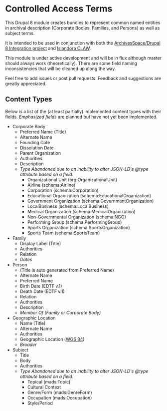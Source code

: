 # Controlled Access Terms

This Drupal 8 module creates bundles to represent common named entities
in archival description (Corporate Bodies, Families, and Persons) as well as
subject terms.

It is intended to be used in conjunction with both the [ArchivesSpace/Drupal 8
Integration project](https://github.com/jasloe/archivesspace-drupal) and
[Islandora CLAW](https://github.com/Islandora-CLAW/CLAW).

This module is under active development and will be in flux although master
should always work (theoretically). There are some field naming inconsistencies
that will be cleaned up along the way.

Feel free to add issues or post pull requests. Feedback and suggestions are
greatly appreciated.

## Content Types

Below is a list of the (at least partially) implemented content types with
their fields. *Emphasized fields* are planned but have not yet been implemented.

- Corporate Body
  - Preferred Name (Title)
  - Alternate Name
  - Founding Date
  - Dissolution Date
  - Parent Organization
  - Authorities
  - Description
  - *Type* *Abandoned due to an inability to alter JSON-LD's @type attribute based on a field.*
    - Organizational Unit (org:OrganizationalUnit)
    - Airline (schema:Airline)
    - Corporation (schema:Corporation)
    - Educational Organization (schema:EducationalOrganization)
    - Government Organization (schema:GovernmentOrganization)
    - LocalBusiness (schema:LocalBusiness)
    - Medical Organization (schema:MedicalOrganization)
    - Non-Governmental Organization (schema:NGO)
    - Performing Group (schema:PerformingGroup)
    - Sports Organization (schema:SportsOrganization)
    - Sports Team (schema:SportsTeam)
- Family
  - Display Label (Title)
  - Authorities
  - Relation
  - *Dates*
- Person
  - (Title is auto generated from Preferred Name)
  - Alternate Name
  - Preferred Name
  - Birth Date (EDTF v.1)
  - Death Date (EDTF v.1)
  - Relation
  - Authorities
  - Description
  - *Member Of (Family or Corporate Body)*
- Geographic Location
  - Name (Title)
  - Alternate Name
  - Authorities
  - Geographic Location ([WGS 84](https://en.wikipedia.org/wiki/World_Geodetic_System))
  - *Broader*
- Subject
  - Title
  - Body
  - Authorities
  - *Type* *Abandoned due to an inability to alter JSON-LD's @type attribute based on a field.*
    - Topical (mads:Topic)
    - Cultural Context
    - Genre/Form (mads:GenreForm)
    - Occupation (mads:Occupation)
    - Style/Period
